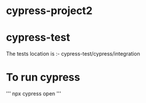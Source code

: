 # cypress-project2
# cypress-test
The tests location is :-  cypress-test/cypress/integration

# To run cypress
  ''' npx cypress open '''
